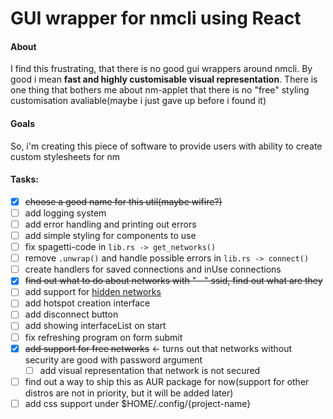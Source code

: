 # GUI wrapper for nmcli using React

#### About
I find this frustrating, that there is no good gui wrappers around nmcli. By good i mean **fast and highly customisable visual representation**. There is one thing that bothers me about nm-applet that there is no "free" styling customisation avaliable(maybe i just gave up before i found it)

#### Goals
So, i'm creating this piece of software to provide users with ability to create custom stylesheets for nm

#### Tasks:
* [x] ~~choose a good name for this util(maybe wifire?)~~
* [ ] add logging system
* [ ] add error handling and printing out errors
* [ ] add simple styling for components to use
* [ ] fix spagetti-code in ```lib.rs -> get_networks()```
* [ ] remove ```.unwrap()``` and handle possible errors in ```lib.rs -> connect()```
* [ ] create handlers for saved connections and inUse connections
* [x] ~~find out what to do about networks with "--" ssid, find out what are they~~
* [ ] add support for [hidden networks](https://stackoverflow.com/questions/35476428/how-to-connect-to-hidden-wifi-network-using-nmcli)
* [ ] add hotspot creation interface
* [ ] add disconnect button
* [ ] add showing interfaceList on start
* [ ] fix refreshing program on form submit
* [x] ~~add support for free networks~~ <- turns out that networks without security are good with password argument
    * [ ] add visual representation that network is not secured
* [ ] find out a way to ship this as AUR package for now(support for other distros are not in priority, but it will be added later)
* [ ] add css support under $HOME/.config/{project-name}
